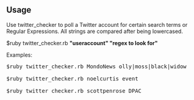 ## Usage

Use twitter_checker to poll a Twitter account for certain search terms or Regular Expressions. All strings are compared after being lowercased.

$ruby twitter_checker.rb __"useraccount" "regex to look for"__

Examples:
<pre>
$ruby twitter_checker.rb MondoNews olly|moss|black|widow

$ruby twitter_checker.rb noelcurtis event

$ruby twitter_checker.rb scottpenrose DPAC
</pre>